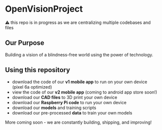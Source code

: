 # OpenVisionProject

⚠️ this repo is in progress as we are centralizing multiple codebases and files

## Our Purpose
Building a vision of a blindness-free world using the power of technology.

## Using this repository
* download the code of our **v1 mobile app** to run on your own device (pixel 6a optimized)
* view the code of our **v2 mobile app** (coming to android app store soon!)
* download our **CAD files** to 3D print your own device
* download our **Raspberry Pi code** to run your own device
* download our **models** and training scripts
* download our pre-processed **data** to train your own models

More coming soon - we are constantly building, shipping, and improving!
